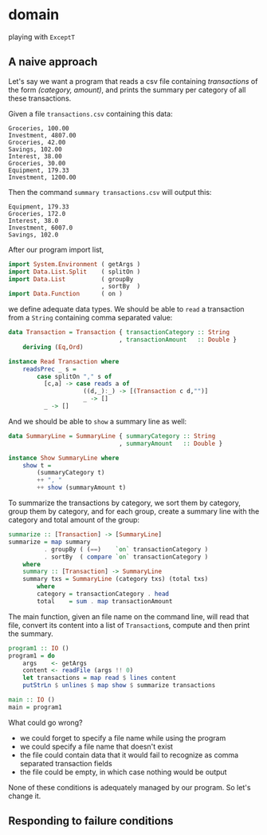 # domain

playing with `ExceptT` 

## A naive approach

Let's say we want a program that reads a csv file containing _transactions_ of the form _(category, amount)_, and prints the summary per category of all these transactions.

Given a file `transactions.csv` containing this data:
```
Groceries, 100.00
Investment, 4807.00
Groceries, 42.00
Savings, 102.00
Interest, 38.00
Groceries, 30.00
Equipment, 179.33
Investment, 1200.00
```

Then the command `summary transactions.csv` will output this:
```
Equipment, 179.33
Groceries, 172.0
Interest, 38.0
Investment, 6007.0
Savings, 102.0
```
After our program import list,
```haskell
import System.Environment ( getArgs )
import Data.List.Split    ( splitOn )
import Data.List          ( groupBy
                          , sortBy  )
import Data.Function      ( on )
```

we define adequate data types.  We should be able to `read` a transaction from a `String` containing comma separated value:

```haskell
data Transaction = Transaction { transactionCategory :: String
                               , transactionAmount   :: Double }
    deriving (Eq,Ord)

instance Read Transaction where
    readsPrec _ s = 
        case splitOn "," s of
          [c,a] -> case reads a of
                     ((d,_):_) -> [(Transaction c d,"")]
                     _ -> []
          _ -> []
```
And we should be able to `show` a summary line as well:
```haskell
data SummaryLine = SummaryLine { summaryCategory :: String
                               , summaryAmount   :: Double }

instance Show SummaryLine where
    show t = 
        (summaryCategory t) 
        ++ ", " 
        ++ show (summaryAmount t)
```
To summarize the transactions by category, we sort them by category, group them by category, and for each group, create a summary line with the category and total amount of the group:
```haskell
summarize :: [Transaction] -> [SummaryLine] 
summarize = map summary 
          . groupBy ( (==)    `on` transactionCategory ) 
          . sortBy  ( compare `on` transactionCategory )
    where
    summary :: [Transaction] -> SummaryLine
    summary txs = SummaryLine (category txs) (total txs) 
        where
        category = transactionCategory . head
        total    = sum . map transactionAmount
```
The main function, given an file name on the command line, will read that file, convert its content into a list of `Transaction`s, compute and then print the summary.
```haskell
program1 :: IO ()
program1 = do
    args    <- getArgs
    content <- readFile (args !! 0)
    let transactions = map read $ lines content
    putStrLn $ unlines $ map show $ summarize transactions

main :: IO ()
main = program1

```
What could go wrong?

- we could forget to specify a file name while using the program
- we could specify a file name that doesn't exist
- the file could contain data that it would fail to recognize as comma separated transaction fields
- the file could be empty, in which case nothing would be output

None of these conditions is adequately managed by our program. So let's change it.

## Responding to failure conditions


